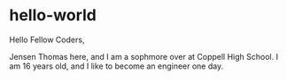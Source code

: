 # hello-world

Hello Fellow Coders,

Jensen Thomas here, and I am a sophmore over at Coppell High School. I am 16 years old, and I like to become an engineer one day. 

